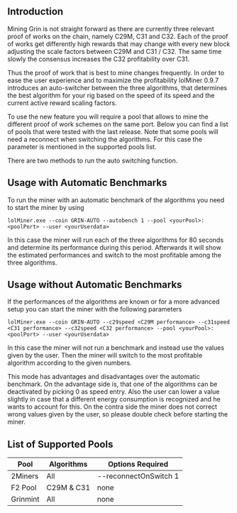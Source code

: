 ## Introduction

Mining Grin is not straight forward as there are currently three relevant proof of works on the chain, namely C29M, C31 and C32. Each of the proof of works get differently high rewards that may change with every new block adjusting the scale factors between C29M and C31 / C32. The same time slowly the consensus increases the C32 profitability over C31. 

Thus the proof of work that is best to mine changes frequently. In order to ease the user experience and to maximize the profitability lolMiner 0.9.7 introduces an auto-switcher between the three algorithms, that determines the best algorithm for your rig based on the speed of its speed and the current active reward scaling factors. 

To use the new feature you will require a pool that allows to mine the different proof of work schemes on the same port. Below you can find a list of pools that were tested with the last release. Note that some pools will need a reconnect when switching the algorithms. For this case the parameter is mentioned in the supported pools list.

There are two methods to run the auto switching function.

## Usage with Automatic Benchmarks

To run the miner with an automatic benchmark of the algorithms you need to start the miner by using

`lolMiner.exe --coin GRIN-AUTO --autobench 1 --pool <yourPool>:<poolPort> --user <yourUserdata>`

In this case the miner will run each of the three algorithms for 80 seconds and determine its performance during this period. Afterwards it will show the estimated performances and switch to the most profitable among the three algorithms.

## Usage without Automatic Benchmarks

If the performances of the algorithms are known or for a more advanced setup you can start the miner with the following parameters 

`lolMiner.exe --coin GRIN-AUTO --c29speed <C29M performance> --c31speed <C31 performance> --c32speed <C32 performance> --pool <yourPool>:<poolPort> --user <yourUserdata>`

In this case the miner will not run a benchmark and instead use the values given by the user. Then the miner will switch to the most profitable algorithm according to the given numbers. 

This mode has advantages and disadvantages over the automatic benchmark. On the advantage side is, that one of the algorithms can be deactivated by picking 0 as speed entry. Also the user can lower a value slightly in case that a different energy consumption is recognized and he wants to account for this. On the contra side the miner does not correct wrong values given by the user, so please double check before starting the miner.

## List of Supported Pools

| Pool    |   Algorithms |      Options Required
--- | --- | ---
|2Miners  |      All     |  --reconnectOnSwitch 1
|F2 Pool  |   C29M & C31 |           none
|Grinmint |      All     |           none